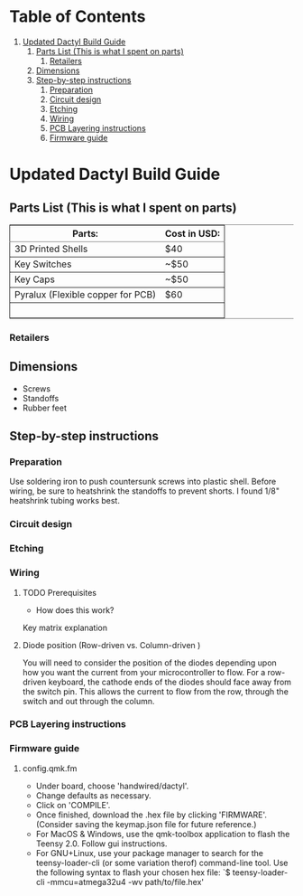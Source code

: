 
# Table of Contents

1.  [Updated Dactyl Build Guide](#org6e0df76)
    1.  [Parts List (This is what I spent on parts)](#org4e6c1ee)
        1.  [Retailers](#orgfbfddd7)
    2.  [Dimensions](#org833d8cf)
    3.  [Step-by-step instructions](#org106a232)
        1.  [Preparation](#org6c49199)
        2.  [Circuit design](#org653064e)
        3.  [Etching](#org45ac46a)
        4.  [Wiring](#org12494c4)
        5.  [PCB Layering instructions](#orgbd2ee03)
        6.  [Firmware guide](#orgf42ce46)



<a id="org6e0df76"></a>

# Updated Dactyl Build Guide


<a id="org4e6c1ee"></a>

## Parts List (This is what I spent on parts)

<table border="2" cellspacing="0" cellpadding="6" rules="groups" frame="hsides">


<colgroup>
<col  class="org-left" />

<col  class="org-left" />
</colgroup>
<thead>
<tr>
<th scope="col" class="org-left">Parts:</th>
<th scope="col" class="org-left">Cost in USD:</th>
</tr>
</thead>

<tbody>
<tr>
<td class="org-left">3D Printed Shells</td>
<td class="org-left">$40</td>
</tr>
</tbody>

<tbody>
<tr>
<td class="org-left">Key Switches</td>
<td class="org-left">~$50</td>
</tr>
</tbody>

<tbody>
<tr>
<td class="org-left">Key Caps</td>
<td class="org-left">~$50</td>
</tr>
</tbody>

<tbody>
<tr>
<td class="org-left">Pyralux (Flexible copper for PCB)</td>
<td class="org-left">$60</td>
</tr>
</tbody>

<tbody>
<tr>
<td class="org-left">&#xa0;</td>
<td class="org-left">&#xa0;</td>
</tr>
</tbody>
</table>


<a id="orgfbfddd7"></a>

### Retailers


<a id="org833d8cf"></a>

## Dimensions

-   Screws
-   Standoffs
-   Rubber feet


<a id="org106a232"></a>

## Step-by-step instructions


<a id="org6c49199"></a>

### Preparation

Use soldering iron to push countersunk screws into plastic shell.
Before wiring, be sure to heatshrink the standoffs to prevent shorts. I found 1/8"
heatshrink tubing works best.


<a id="org653064e"></a>

### Circuit design


<a id="org45ac46a"></a>

### Etching


<a id="org12494c4"></a>

### Wiring

1.  TODO Prerequisites

    -   How does this work?
    
    Key matrix explanation

2.  Diode position (Row-driven vs. Column-driven )

    You will need to consider the position of the diodes depending upon how you want
    the current from your microcontroller to flow.
    For a row-driven keyboard, the cathode ends of the diodes should face away from the switch pin. This
    allows the current to flow from the row, through the switch and out through the column.


<a id="orgbd2ee03"></a>

### PCB Layering instructions


<a id="orgf42ce46"></a>

### Firmware guide

1.  config.qmk.fm

    -   Under board, choose 'handwired/dactyl'.
    -   Change defaults as necessary.
    -   Click on 'COMPILE'.
    -   Once finished, download the .hex file by clicking 'FIRMWARE'. (Consider saving the keymap.json file for future reference.)
    -   For MacOS & Windows, use the qmk-toolbox application to flash the Teensy 2.0. Follow gui instructions.
    -   For GNU+Linux, use your package manager to search for the teensy-loader-cli
        (or some variation therof) command-line tool. Use the following syntax to
        flash your chosen hex file: `$ teensy-loader-cli -mmcu=atmega32u4 -wv path/to/file.hex'

